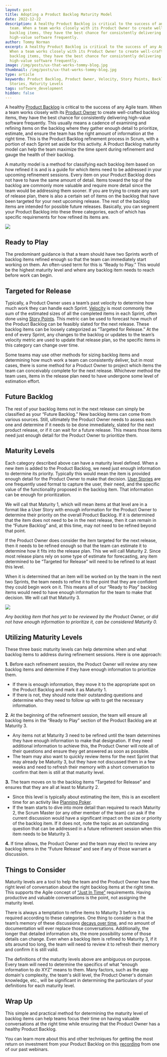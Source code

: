 ```yaml
---
layout: post
title: Adopting a Product Backlog Maturity Model
date: 2022-12-22
description: A healthy Product Backlog is critical to the success of any Agile
  team. When a team works closely with its Product Owner to create well-crafted
  backlog items, they have the best chance for consistently delivering
  high-value software frequently.
author: Tommy Norman
excerpt: A healthy Product Backlog is critical to the success of any Agile team.
  When a team works closely with its Product Owner to create well-crafted
  backlog items, they have the best chance for consistently delivering
  high-value software frequently.
image: /img/posts/ux-that-works-tommy-blog.jpg
thumbnail: /img/posts/ux-that-works-tommy-blog.jpg
type: article
keywords: Product Backlog, Product Owner, Velocity, Story Points, Backlog, User
  Stories, Maturity Levels
tags: software_development
hidden: false
---
```

<!--StartFragment-->

A healthy [Product Backlog](https://scrumguides.org/scrum-guide.html#product-backlog) is critical to the success of any Agile team. When a team works closely with its [Product Owner](https://scrumguides.org/scrum-guide.html#product-owner) to create well-crafted backlog items, they have the best chance for consistently delivering high-value software frequently. This usually means a cadence of examining and refining items on the backlog where they gather enough detail to prioritize, estimate, and ensure the team has the right amount of information at the right time. This is the Product Backlog refinement process in Scrum, with a portion of each Sprint set aside for this activity. A Product Backlog maturity model can help the team maximize the time spent during refinement and gauge the health of their backlog.

A maturity model is a method for classifying each backlog item based on how refined it is and is a guide for which items need to be addressed in your upcoming refinement sessions. Every item on your Product Backlog does not have to have the same amount of detail. Items toward the top of the backlog are commonly more valuable and require more detail since the team would be addressing them sooner. If you are trying to create any sort of release plan, there is also a certain set of items on the backlog that have been targeted for your next upcoming release. The rest of the backlog items are intended for possible future releases. Basically, you can segment your Product Backlog into these three categories, each of which has specific requirements for how refined its items are. 

![](/img/posts/tommy-01-1-.png)

## Ready to Play

The predominant guidance is that a team should have two Sprints worth of backlog items refined enough so that the team can immediately start working on them. An often-used term for this is “Ready to Play.” This would be the highest maturity level and where any backlog item needs to reach before work can begin. 

## Targeted for Release

Typically, a Product Owner uses a team’s past velocity to determine how much work they can handle each Sprint. [Velocity](https://www.scruminc.com/velocity/) is most commonly the sum of the estimated sizes of all the completed items in each Sprint, often done using [Story Points](https://www.mountaingoatsoftware.com/blog/what-are-story-points). This metric can be used to forecast how much of the Product Backlog can be feasibly slated for the next release. These backlog items can be loosely categorized as “Targeted for Release.” At the end of every Sprint, any changes to the backlog or updates to the team’s velocity metric are used to update that release plan, so the specific items in this category can change over time.

Some teams may use other methods for sizing backlog items and determining how much work a team can consistently deliver, but in most cases, there is some method for a Product Owner to project which items the team can conceivably complete for the next release. Whichever method the team uses, items in the release plan need to have undergone some level of estimation effort.

## Future Backlog

The rest of your backlog items not in the next release can simply be classified as your “Future Backlog.” New backlog items can come from various sources. Still, ultimately the Product Owner needs to assess each one and determine if it needs to be done immediately, slated for the next product release, or if it can wait for a future release. This means those items need just enough detail for the Product Owner to prioritize them.

## Maturity Levels

Each category described above can have a maturity level defined. When a new item is added to the Product Backlog, we need just enough information to determine its priority. Typically this would mean the item is provided enough detail for the Product Owner to make that decision. [User Stories](https://www.mountaingoatsoftware.com/agile/user-stories) are one frequently used format to capture the user, their need, and the specific value of the functionality proposed in the backlog item. That information can be enough for prioritization.

We will call that Maturity 1, which will mean items at that level are in a format like a User Story with enough information for the Product Owner to determine their priority on the overall Product Backlog. If it is determined that the item does not need to be in the next release, then it can remain in the “Future Backlog” and, at this time, may not need to be refined beyond that point.

If the Product Owner does consider the item targeted for the next release, then it needs to be refined enough so that the team can estimate it to determine how it fits into the release plan. This we will call Maturity 2. Since most release plans rely on some type of estimate for forecasting, any item determined to be “Targeted for Release” will need to be refined to at least this level.

When it is determined that an item will be worked on by the team in the next two Sprints, the team needs to refine it to the point that they are confident they could begin work on it. This means all of our “Ready to Play” backlog items would need to have enough information for the team to make that decision. We will call that Maturity 3. 

![](/img/posts/tommy-02-1-.png)

*Any backlog item that has yet to be reviewed by the Product Owner, or did not have enough information to prioritize it, can be considered Maturity 0.*

## Utilizing Maturity Levels

These three basic maturity levels can help determine when and what backlog items to address during refinement sessions. Here is one approach:

**1.**   Before each refinement session, the Product Owner will review any new backlog items and determine if they have enough information to prioritize them.   

* If there is enough information, they move it to the appropriate spot on the Product Backlog and mark it as Maturity 1.
* If there is not, they should note their outstanding questions and determine who they need to follow up with to get the necessary information.

**2**.   At the beginning of the refinement session, the team will ensure all backlog items in the “Ready to Play” section of the Product Backlog are at Maturity 3. 

* Any items not at Maturity 3 need to be refined until the team determines they have enough information to make that designation. If they need additional information to achieve this, the Product Owner will note all of their questions and ensure they get answered as soon as possible.
* The team may also want to quickly review items for the next Sprint that may already be Maturity 3, but they have not discussed them in a few weeks and need to refresh their memory with a short conversation to confirm that item is still at that maturity level.

**3.**   The team moves on to the backlog items “Targeted for Release” and ensures that they are all at least to Maturity 2.

* Since this level is typically about estimating the item, this is an excellent time for an activity like [Planning Poker](https://www.mountaingoatsoftware.com/agile/planning-poker).
* If the team starts to dive into more detail than required to reach Maturity 2, the Scrum Master (or any other member of the team) can ask if the current discussion would have a significant impact on the size or priority of the backlog item. If it does not, note the topic as an outstanding question that can be addressed in a future refinement session when this item needs to be Maturity 3.

**4.**   If time allows, the Product Owner and the team may elect to review any backlog items in the “Future Release” and see if any of those warrant a discussion.

## Things to Consider

Maturity levels are a tool to help the team and the Product Owner have the right level of conversation about the right backlog items at the right time. This supports the Agile concept of [“Just In Time”](https://agileforall.com/new-to-agile-remember-one-thing-just-enough-just-in-time/) requirements. Having productive and valuable conversations is the point, not assigning the maturity level.

There is always a temptation to refine items to Maturity 3 before it is required according to these categories. One thing to consider is that the team’s memory of these discussions [decays over time](https://en.wikipedia.org/wiki/Forgetting_curve), and no amount of documentation will ever replace those conversations. Additionally, the longer that detailed information sits, the more possibility some of those details can change. Even when a backlog item is refined to Maturity 3, if it sits around too long, the team will need to review it to refresh their memory and confirm it is still valid.

The definitions of the maturity levels above are ambiguous on purpose. Every team will need to determine the specifics of what “enough information to do XYZ” means to them. Many factors, such as the app domain's complexity, the team's skill level, the Product Owner's domain knowledge, etc., will be significant in determining the particulars of your definitions for each maturity level.

## Wrap Up

This simple and practical method for determining the maturity level of backlog items can help teams focus their time on having valuable conversations at the right time while ensuring that the Product Owner has a healthy Product Backlog.

You can learn more about this and other techniques for getting the most return on investment from your Product Backlog on this [recording](https://www.youtube.com/watch?v=6D8NcS0yTMQ&t=730s) from one of our past webinars.

<!--EndFragment-->